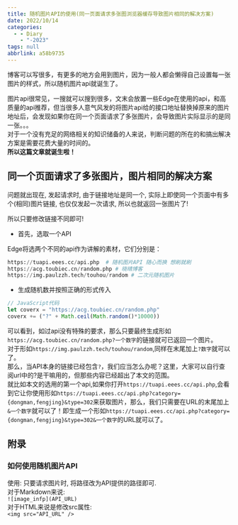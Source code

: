 ```yaml
---
title: 随机图片API的使用(同一页面请求多张图浏览器缓存导致图片相同的解决方案)
date: 2022/10/14
categories:
  - - Diary
    - "-2023"
tags: null
abbrlink: a58b9735
---
```



博客可以写很多，有更多的地方会用到图片，因为一般人都会懒得自己设置每一张图片的样式，所以随机图片api就诞生了。

图片api很常见，一搜就可以搜到很多，文末会放置一些Edge在使用的api，和高质量的api推荐，但当很多人意气风发的将图片api给的接口地址替换掉原来的图片地址后，会发现如果你在同一个页面请求了多张图片，会导致图片实际显示的是同一张。。。  
对于一个没有充足的网络相关的知识储备的人来说，判断问题的所在的和搞出解决方案是需要花费大量的时间的。  
**所以这篇文章就诞生啦！**

## 同一个页面请求了多张图片，图片相同的解决方案

问题就出现在, 发起请求时, 由于链接地址是同一个, 实际上即使同一个页面中有多个(相同)图片链接, 也仅仅发起一次请求, 所以也就返回一张图片了!

所以只要修改链接不同即可!


- 首先，选取一个API  

Edge将选两个不同的api作为讲解的素材，它们分别是：
```python
https://tuapi.eees.cc/api.php  # 随机图片API 随心而换 想刷就刷
https://acg.toubiec.cn/random.php # 晓晴博客
https://img.paulzzh.tech/touhou/random # 二次元随机图片
```

- 生成随机数并按照正确的形式传入
```JavaScript
// JavaScript代码
let coverx = "https://acg.toubiec.cn/random.php"
coverx += ("?" + Math.ceil(Math.random()*10000))
```
可以看到，如过api没有特殊的要求，那么只要最终生成形如`https://acg.toubiec.cn/random.php?一个数字`的链接就可已返回一个图片。  
对于形如`https://img.paulzzh.tech/touhou/random`,同样在末尾加上`?数字`就可以了。  
那么，当API本身的链接已经包含`?`，我们应当怎么办呢？这里，大家可以自行查阅url中的?是干嘛用的，但那些内容已经超出了本文的范围。  
就比如本文的选用的第一个api,如果你打开`https://tuapi.eees.cc/api.php`,会看到它让你使用形如`https://tuapi.eees.cc/api.php?category={dongman,fengjing}&type=302`来获取图片，那么，我们只需要在URL的末尾加上`&一个数字`就可以了！即生成一个形如`https://tuapi.eees.cc/api.php?category={dongman,fengjing}&type=302&一个数字`的URL就可以了。


## 附录

### 如何使用随机图片API

使用: 只要请求图片时, 将路径改为API提供的路径即可.  
对于Markdown来说:  
`![image_infp](API_URL)`  
对于HTML来说是修改src属性:  
`<img src="API_URL" />`  